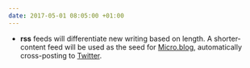 ```yaml
---
date: 2017-05-01 08:05:00 +01:00
---
```


- **rss** feeds will differentiate new writing based on length. A shorter-content feed will be used as the seed for [Micro.blog][1], automatically cross-posting to [Twitter][2].

[1]:	https://micro.blog/dmcgk
[2]:	https://twitter.com/dmcgk